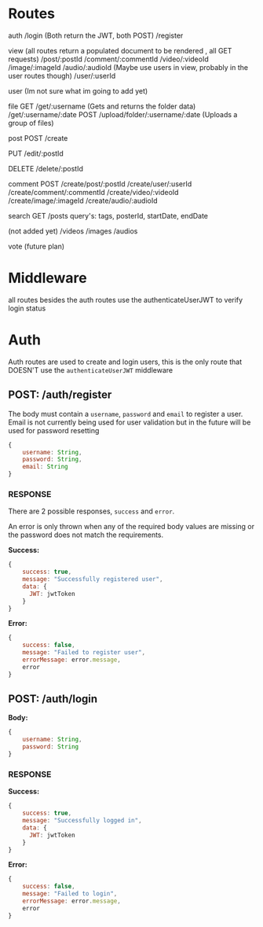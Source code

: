 # Routes
auth
/login   (Both return the JWT, both POST)
/register

view
(all routes return a populated document to be rendered , all GET requests)
/post/:postId
/comment/:commentId
/video/:videoId
/image/:imageId
/audio/:audioId
(Maybe use users in view, probably in the user routes though)
/user/:userId

user
(Im not sure what im going to add yet)

file
GET
/get/:username      (Gets and returns the folder data)
/get/:username/:date
POST
/upload/folder/:username/:date  (Uploads a group of files)

post
POST
/create

PUT
/edit/:postId

DELETE
/delete/:postId

comment
POST
/create/post/:postId
/create/user/:userId
/create/comment/:commentId
/create/video/:videoId
/create/image/:imageId
/create/audio/:audioId

search
GET
/posts query's: tags, posterId, startDate, endDate

(not added yet)
/videos
/images
/audios

vote (future plan)



# Middleware
all routes besides the auth routes use the authenticateUserJWT to verify login status

# Auth
Auth routes are used to create and login users, this is the only route that DOESN'T use the `authenticateUserJWT` middleware
## POST: /auth/register
<p>The body must contain a <code>username</code>, <code>password</code> and <code>email</code> to register a user.  Email is not currently being used for user validation but in the future will be used for password resetting</p>

```javascript
{
    username: String,
    password: String,
    email: String
}
```

### RESPONSE
<p>There are 2 possible responses, <code>success</code> and <code>error</code>.</p>
<p>An error is only thrown when any of the required body values are missing or the password does not match the requirements.</p>

**Success:**
```javascript
{
    success: true,
    message: "Successfully registered user",
    data: {
      JWT: jwtToken
    } 
}
```
**Error:**
```javascript
{
    success: false,
    message: "Failed to register user",
    errorMessage: error.message,
    error
}
```

## POST: /auth/login
**Body:** 
```javascript
{
    username: String,
    password: String
}
```

### RESPONSE
**Success:**
```javascript
{
    success: true,
    message: "Successfully logged in",
    data: {
      JWT: jwtToken
    } 
}
```
**Error:**
```javascript
{
    success: false,
    message: "Failed to login",
    errorMessage: error.message,
    error
}
```
<!-- 
## User
### POST: /user/create

BODY: 
```javascript
{
  username<String>
}
```

### RESPONSE
**Success:**
```json
{
  success: true,
  message: "Successfully created user folder!",
  data: {
    folder: absolute path to folder
  }
}
```
**Error:**
```json
{
  success: false,
  message: "Failed to create user folder",
  errorMessage: error.message,
  error
}
```

### POST: /:folder


### POST: /:folder/upload/:date
PARAMS:
```
folder - username
date - current day in MM-DD-YYYY format
```

### RESPONSE
**Success:**
```json
{
  success: true,
  message: "Uploaded files to folder",
  data: {
    folder: absolute path to folder
  }
}
```
**Error:**
```json
{
  success: false,
  message: "Failed to fetch folder",
  errorMessage: error.message,
  error
}
``` -->